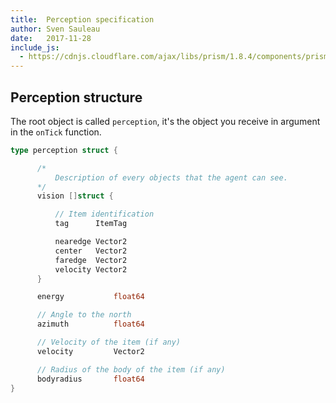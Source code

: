 ```yaml
---
title:  Perception specification
author: Sven Sauleau
date:   2017-11-28
include_js:
  - https://cdnjs.cloudflare.com/ajax/libs/prism/1.8.4/components/prism-go.min.js
---
```


## Perception structure

The root object is called `perception`, it's the object you receive in argument in the `onTick` function.


```go
type perception struct {

      /*
          Description of every objects that the agent can see.
      */
      vision []struct {

          // Item identification
          tag      ItemTag

          nearedge Vector2
          center   Vector2
          faredge  Vector2
          velocity Vector2
      }

      energy           float64

      // Angle to the north
      azimuth          float64

      // Velocity of the item (if any)
      velocity         Vector2

      // Radius of the body of the item (if any)
      bodyradius       float64
}
```
